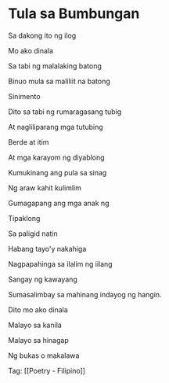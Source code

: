 # Tula sa Bumbungan

Sa dakong ito ng ilog

Mo ako dinala

Sa tabi ng malalaking batong

Binuo mula sa maliliit na batong

Sinimento

Dito sa tabi ng rumaragasang tubig

At nagliliparang mga tutubing

Berde at itim

At mga karayom ng diyablong

Kumukinang ang pula sa sinag

Ng araw kahit kulimlim

Gumagapang ang mga anak ng

Tipaklong

Sa paligid natin

Habang tayo'y nakahiga

Nagpapahinga sa ilalim ng iilang

Sangay ng kawayang

Sumasalimbay sa mahinang indayog ng hangin.

Dito mo ako dinala

Malayo sa kanila

Malayo sa hinagap

Ng bukas o makalawa

Tag: [[Poetry - Filipino]]

